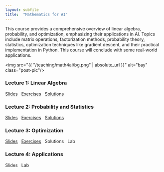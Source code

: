 ```yaml
---
layout: subfile
title:  "Mathematics for AI"
---
```


This course provides a comprehensive overview of linear algebra, probability, and optimization, emphasizing their applications in AI. Topics include matrix operations, factorization methods, probability theory, statistics, optimization techniques like gradient descent, and their practical implementation in Python. This course will conclude with some real-world applications.

<img src="{{ "/teaching/math4ai/bg.png" | absolute_url }}" alt="bay" class="post-pic"/>

### Lecture 1: Linear Algebra
<p style="word-spacing:8px"><a href="https://drive.google.com/file/d/1FBSnvuvM9vPFnDDEd4S4jDHlCklh13o3/view?usp=sharing">Slides</a> <a href="https://drive.google.com/file/d/1NybH869UFgvktLuiR06Tw9GiS6-Xg2n0/view?usp=sharing">Exercises</a> <a href="https://drive.google.com/file/d/1MVGi05WgJDdgAbJqn_3_hqTBS9K3qOuq/view?usp=sharing">Solutions</a></p>

### Lecture 2: Probability and Statistics
<p style="word-spacing:8px"><a href="https://drive.google.com/file/d/1_Q342TrMWMLU1vgQvIr-ap6t-L2rUNGO/view?usp=sharing">Slides</a> <a href="https://drive.google.com/file/d/1gYCVdbZDDNtNcejwvBRNY0dpZBVAOaWg/view?usp=sharing">Exercises</a> <a href="https://drive.google.com/file/d/1_PFvLVAiN4Rz-gmaWuKS5AkRHUMcWcJo/view?usp=sharing">Solutions</a></p>

### Lecture 3: Optimization
<p style="word-spacing:8px"><a href="https://drive.google.com/file/d/1jDER3XiZZbtnFeeS72c-sB24Y21fE8wx/view?usp=sharing">Slides</a> <a href="https://drive.google.com/file/d/1KwDQ0sWRSlFIp4Jomf5GrOwdJ8jOdBeX/view?usp=sharing">Exercises</a> Solutions Lab</p>

### Lecture 4: Applications
<p style="word-spacing:8px">Slides Lab</p>

